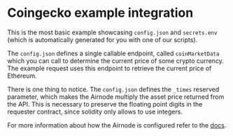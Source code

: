 # Coingecko example integration

This is the most basic example showcasing `config.json` and `secrets.env` (which is automatically generated for you with
one of our scripts).

The `config.json` defines a single callable endpoint, called `coinMarketData` which you can call to determine the
current price of some crypto currency. The example request uses this endpoint to retrieve the current price of Ethereum.

There is one thing to notice. The `config.json` defines the `_times` reserved parameter, which makes the Airnode
multiply the asset price returned from the API. This is necessary to preserve the floating point digits in the requester
contract, since solidity only allows to use integers.

For more information about how the Airnode is configured refer to the
[docs](https://docs.api3.org/airnode/v0.2/grp-providers/guides/build-an-airnode/configuring-airnode.html).
